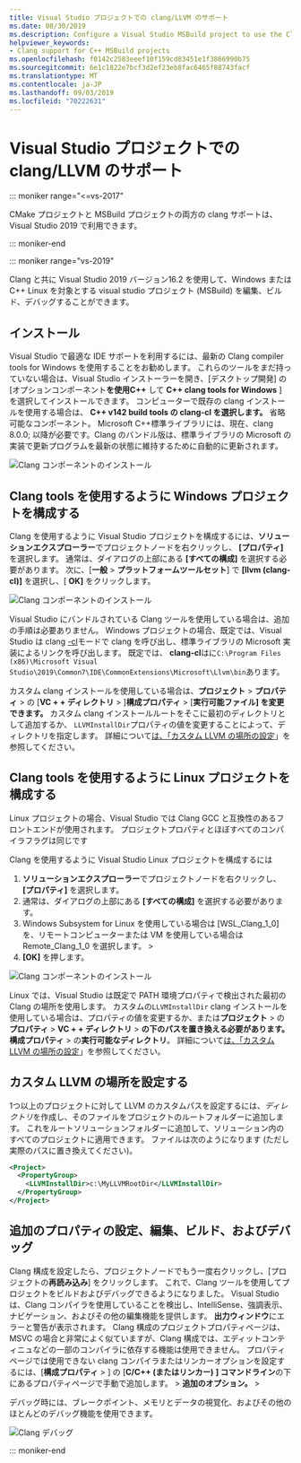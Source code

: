 ```yaml
---
title: Visual Studio プロジェクトでの clang/LLVM のサポート
ms.date: 08/30/2019
ms.description: Configure a Visual Studio MSBuild project to use the Clang/LLVM toolchain.
helpviewer_keywords:
- Clang support for C++ MSBuild projects
ms.openlocfilehash: f0142c2583eeef10f159cd83451e1f3866990b75
ms.sourcegitcommit: 6e1c1822e7bcf3d2ef23eb8fac6465f88743facf
ms.translationtype: MT
ms.contentlocale: ja-JP
ms.lasthandoff: 09/03/2019
ms.locfileid: "70222631"
---
```

# <a name="clangllvm-support-in-visual-studio-projects"></a>Visual Studio プロジェクトでの clang/LLVM のサポート

::: moniker range="<=vs-2017"

CMake プロジェクトと MSBuild プロジェクトの両方の clang サポートは、Visual Studio 2019 で利用できます。

::: moniker-end

::: moniker range="vs-2019"

Clang と共に Visual Studio 2019 バージョン16.2 を使用して、Windows またはC++ Linux を対象とする visual studio プロジェクト (MSBuild) を編集、ビルド、デバッグすることができます。

## <a name="install"></a>インストール

Visual Studio で最適な IDE サポートを利用するには、最新の Clang compiler tools for Windows を使用することをお勧めします。 これらのツールをまだ持っていない場合は、Visual Studio インストーラーを開き、[デスクトップ開発] の [オプションコンポーネント**を使用C++** して **C++ clang tools for Windows** ] を選択してインストールできます。 コンピューターで既存の clang インストールを使用する場合は、  **C++ v142 build tools の clang-cl を選択します。** 省略可能なコンポーネント。 Microsoft C++標準ライブラリには、現在、clang 8.0.0; 以降が必要です。Clang のバンドル版は、標準ライブラリの Microsoft の実装で更新プログラムを最新の状態に維持するために自動的に更新されます。 

![Clang コンポーネントのインストール](media/clang-install-vs2019.png)

## <a name="configure-a-windows-project-to-use-clang-tools"></a>Clang tools を使用するように Windows プロジェクトを構成する

Clang を使用するように Visual Studio プロジェクトを構成するには、**ソリューションエクスプローラー**でプロジェクトノードを右クリックし、 **[プロパティ]** を選択します。 通常は、ダイアログの上部にある **[すべての構成]** を選択する必要があります。 次に、[**一般** > **プラットフォームツールセット**] で **[llvm (clang-cl)]** を選択し、[ **OK]** をクリックします。

![Clang コンポーネントのインストール](media/clang-msbuild-prop-page.png)

Visual Studio にバンドルされている Clang ツールを使用している場合は、追加の手順は必要ありません。 Windows プロジェクトの場合、既定では、Visual Studio は clang [-cl](https://llvm.org/devmtg/2014-04/PDFs/Talks/clang-cl.pdf)モードで clang を呼び出し、標準ライブラリの Microsoft 実装によるリンクを呼び出します。 既定では、 **clang-cl**はに`C:\Program Files (x86)\Microsoft Visual Studio\2019\Common7\IDE\CommonExtensions\Microsoft\Llvm\bin`あります。

カスタム clang インストールを使用している場合は、**プロジェクト** > **プロパティ** > の [**VC + + ディレクトリ** > ]**構成プロパティ** > [**実行可能ファイル] を変更できます。** カスタム clang インストールルートをそこに最初のディレクトリとして追加するか、 `LLVMInstallDir`プロパティの値を変更することによって、ディレクトリを指定します。 詳細について[は、「カスタム LLVM の場所の設定](#custom_llvm_location)」を参照してください。

## <a name="configure-a-linux-project-to-use-clang-tools"></a>Clang tools を使用するように Linux プロジェクトを構成する

Linux プロジェクトの場合、Visual Studio では Clang GCC と互換性のあるフロントエンドが使用されます。 プロジェクトプロパティとほぼすべてのコンパイラフラグは同じです

Clang を使用するように Visual Studio Linux プロジェクトを構成するには

1. **ソリューションエクスプローラー**でプロジェクトノードを右クリックし、 **[プロパティ]** を選択します。 
1. 通常は、ダイアログの上部にある **[すべての構成]** を選択する必要があります。 
1. Windows Subsystem for Linux を使用している場合は [WSL_Clang_1_0] を、リモートコンピューターまたは VM を使用している場合は Remote_Clang_1_0 を選択します。 >
1. **[OK]** を押します。

![Clang コンポーネントのインストール](media/clang-msbuild-prop-page.png)

Linux では、Visual Studio は既定で PATH 環境プロパティで検出された最初の Clang の場所を使用します。 カスタムの`LLVMInstallDir` clang インストールを使用している場合は、プロパティの値を変更するか、または**プロジェクト** > の**プロパティ** > **VC + + ディレクトリ** >  **の下のパスを置き換える必要があります。構成プロパティ** > の**実行可能なディレクトリ**。 詳細について[は、「カスタム LLVM の場所の設定](#custom_llvm_location)」を参照してください。

## <a name="custom_llvm_location"></a>カスタム LLVM の場所を設定する

1つ以上のプロジェクトに対して LLVM のカスタムパスを設定するには、*ディレクトリ*を作成し、そのファイルをプロジェクトのルートフォルダーに追加します。 これをルートソリューションフォルダーに追加して、ソリューション内のすべてのプロジェクトに適用できます。 ファイルは次のようになります (ただし実際のパスに置き換えてください)。

```xml
<Project>
  <PropertyGroup>
    <LLVMInstallDir>c:\MyLLVMRootDir</LLVMInstallDir>
  </PropertyGroup>
</Project>
```

## <a name="set-additional-properties-edit-build-and-debug"></a>追加のプロパティの設定、編集、ビルド、およびデバッグ

Clang 構成を設定したら、プロジェクトノードでもう一度右クリックし、[プロジェクトの**再読み込み**] をクリックします。 これで、Clang ツールを使用してプロジェクトをビルドおよびデバッグできるようになりました。 Visual Studio は、Clang コンパイラを使用していることを検出し、IntelliSense、強調表示、ナビゲーション、およびその他の編集機能を提供します。 **出力ウィンドウ**にエラーと警告が表示されます。 Clang 構成のプロジェクトプロパティページは、MSVC の場合と非常によく似ていますが、Clang 構成では、エディットコンティニュなどの一部のコンパイラに依存する機能は使用できません。 プロパティページでは使用できない clang コンパイラまたはリンカーオプションを設定するには、[**構成プロパティ** > ] の [**C/C++ (またはリンカー)** **] コマンドライン**の下にあるプロパティページで手動で追加します。 > **追加のオプション。**  > 

デバッグ時には、ブレークポイント、メモリとデータの視覚化、およびその他のほとんどのデバッグ機能を使用できます。  

![Clang デバッグ](media/clang-debug-msbuild.png)

::: moniker-end
